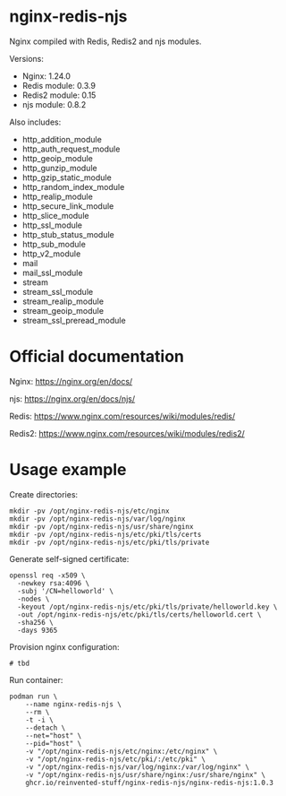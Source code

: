 # nginx-redis-njs

Nginx compiled with Redis, Redis2 and njs modules.

Versions:
* Nginx: 1.24.0
* Redis module: 0.3.9
* Redis2 module: 0.15
* njs module: 0.8.2


Also includes:
* http_addition_module
* http_auth_request_module
* http_geoip_module
* http_gunzip_module
* http_gzip_static_module
* http_random_index_module
* http_realip_module
* http_secure_link_module
* http_slice_module
* http_ssl_module
* http_stub_status_module
* http_sub_module
* http_v2_module
* mail
* mail_ssl_module
* stream
* stream_ssl_module
* stream_realip_module
* stream_geoip_module
* stream_ssl_preread_module

# Official documentation

Nginx: https://nginx.org/en/docs/

njs: https://nginx.org/en/docs/njs/

Redis: https://www.nginx.com/resources/wiki/modules/redis/

Redis2: https://www.nginx.com/resources/wiki/modules/redis2/

# Usage example

Create directories:
```
mkdir -pv /opt/nginx-redis-njs/etc/nginx
mkdir -pv /opt/nginx-redis-njs/var/log/nginx
mkdir -pv /opt/nginx-redis-njs/usr/share/nginx
mkdir -pv /opt/nginx-redis-njs/etc/pki/tls/certs
mkdir -pv /opt/nginx-redis-njs/etc/pki/tls/private
```

Generate self-signed certificate:
```
openssl req -x509 \
  -newkey rsa:4096 \
  -subj '/CN=helloworld' \
  -nodes \
  -keyout /opt/nginx-redis-njs/etc/pki/tls/private/helloworld.key \
  -out /opt/nginx-redis-njs/etc/pki/tls/certs/helloworld.cert \
  -sha256 \
  -days 9365
```

Provision nginx configuration:
```
# tbd
```

Run container:
```
podman run \
    --name nginx-redis-njs \
    --rm \
    -t -i \
    --detach \
    --net="host" \
    --pid="host" \
    -v "/opt/nginx-redis-njs/etc/nginx:/etc/nginx" \
    -v "/opt/nginx-redis-njs/etc/pki/:/etc/pki" \
    -v "/opt/nginx-redis-njs/var/log/nginx:/var/log/nginx" \
    -v "/opt/nginx-redis-njs/usr/share/nginx:/usr/share/nginx" \
    ghcr.io/reinvented-stuff/nginx-redis-njs/nginx-redis-njs:1.0.3
```
